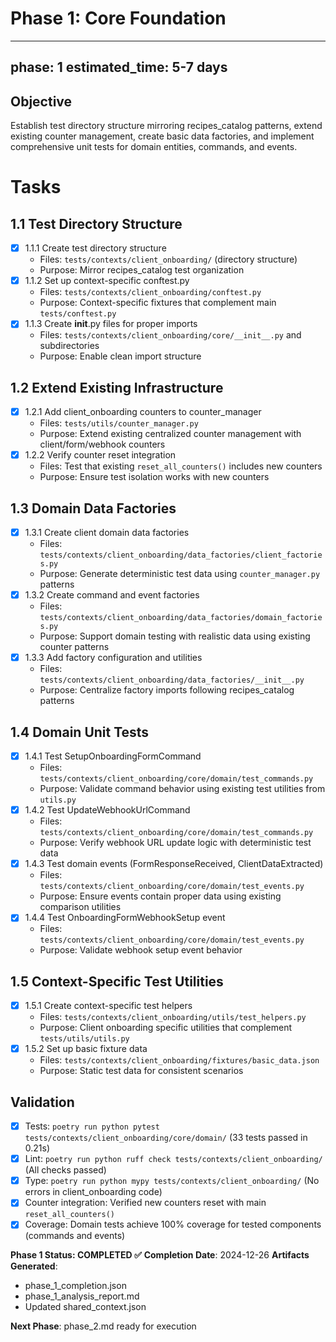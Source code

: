 # Phase 1: Core Foundation

---
phase: 1
estimated_time: 5-7 days
---

## Objective
Establish test directory structure mirroring recipes_catalog patterns, extend existing counter management, create basic data factories, and implement comprehensive unit tests for domain entities, commands, and events.

# Tasks

## 1.1 Test Directory Structure
- [x] 1.1.1 Create test directory structure
  - Files: `tests/contexts/client_onboarding/` (directory structure)
  - Purpose: Mirror recipes_catalog test organization
- [x] 1.1.2 Set up context-specific conftest.py
  - Files: `tests/contexts/client_onboarding/conftest.py`
  - Purpose: Context-specific fixtures that complement main `tests/conftest.py`
- [x] 1.1.3 Create __init__.py files for proper imports
  - Files: `tests/contexts/client_onboarding/core/__init__.py` and subdirectories
  - Purpose: Enable clean import structure

## 1.2 Extend Existing Infrastructure
- [x] 1.2.1 Add client_onboarding counters to counter_manager
  - Files: `tests/utils/counter_manager.py`
  - Purpose: Extend existing centralized counter management with client/form/webhook counters
- [x] 1.2.2 Verify counter reset integration
  - Files: Test that existing `reset_all_counters()` includes new counters
  - Purpose: Ensure test isolation works with new counters

## 1.3 Domain Data Factories
- [x] 1.3.1 Create client domain data factories
  - Files: `tests/contexts/client_onboarding/data_factories/client_factories.py`
  - Purpose: Generate deterministic test data using `counter_manager.py` patterns
- [x] 1.3.2 Create command and event factories
  - Files: `tests/contexts/client_onboarding/data_factories/domain_factories.py`
  - Purpose: Support domain testing with realistic data using existing counter patterns
- [x] 1.3.3 Add factory configuration and utilities
  - Files: `tests/contexts/client_onboarding/data_factories/__init__.py`
  - Purpose: Centralize factory imports following recipes_catalog patterns

## 1.4 Domain Unit Tests
- [x] 1.4.1 Test SetupOnboardingFormCommand
  - Files: `tests/contexts/client_onboarding/core/domain/test_commands.py`
  - Purpose: Validate command behavior using existing test utilities from `utils.py`
- [x] 1.4.2 Test UpdateWebhookUrlCommand
  - Files: `tests/contexts/client_onboarding/core/domain/test_commands.py`
  - Purpose: Verify webhook URL update logic with deterministic test data
- [x] 1.4.3 Test domain events (FormResponseReceived, ClientDataExtracted)
  - Files: `tests/contexts/client_onboarding/core/domain/test_events.py`
  - Purpose: Ensure events contain proper data using existing comparison utilities
- [x] 1.4.4 Test OnboardingFormWebhookSetup event
  - Files: `tests/contexts/client_onboarding/core/domain/test_events.py`
  - Purpose: Validate webhook setup event behavior

## 1.5 Context-Specific Test Utilities
- [x] 1.5.1 Create context-specific test helpers
  - Files: `tests/contexts/client_onboarding/utils/test_helpers.py`
  - Purpose: Client onboarding specific utilities that complement `tests/utils/utils.py`
- [x] 1.5.2 Set up basic fixture data
  - Files: `tests/contexts/client_onboarding/fixtures/basic_data.json`
  - Purpose: Static test data for consistent scenarios

## Validation
- [x] Tests: `poetry run python pytest tests/contexts/client_onboarding/core/domain/` (33 tests passed in 0.21s)
- [x] Lint: `poetry run python ruff check tests/contexts/client_onboarding/` (All checks passed)
- [x] Type: `poetry run python mypy tests/contexts/client_onboarding/` (No errors in client_onboarding code)
- [x] Counter integration: Verified new counters reset with main `reset_all_counters()`
- [x] Coverage: Domain tests achieve 100% coverage for tested components (commands and events)

**Phase 1 Status: COMPLETED ✅**
**Completion Date**: 2024-12-26
**Artifacts Generated**: 
- phase_1_completion.json
- phase_1_analysis_report.md
- Updated shared_context.json

**Next Phase**: phase_2.md ready for execution 